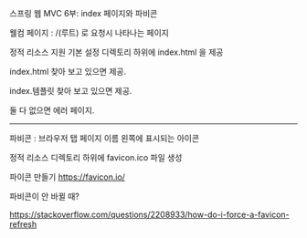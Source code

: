 스프링 웹 MVC 6부: index 페이지와 파비콘

웰컴 페이지 : /(루트) 로 요청시 나타나는 페이지

정적 리소스 지원 기본 설정 디렉토리 하위에 index.html 을 제공

index.html 찾아 보고 있으면 제공.

index.템플릿 찾아 보고 있으면 제공.

둘 다 없으면 에러 페이지.

---

파비콘 : 브라우저 탭 페이지 이름 왼쪽에 표시되는 아이콘

정적 리소스 디렉토리 하위에 favicon.ico 파일 생성

파이콘 만들기 https://favicon.io/

파비콘이 안 바뀔 때?

https://stackoverflow.com/questions/2208933/how-do-i-force-a-favicon-refresh
